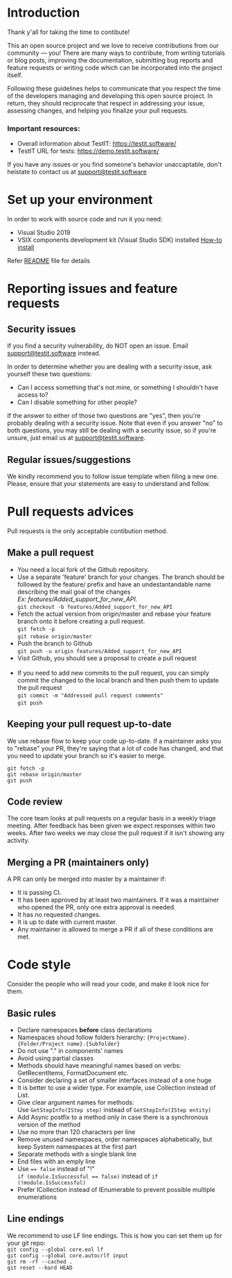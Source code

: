 # Introduction
Thank y'all for taking the time to contibute!

This an open source project and we love to receive contributions from our community — you! There are many ways to contribute, from writing tutorials or blog posts, improving the documentation, submitting bug reports and feature requests or writing code which can be incorporated into the project itself.

Following these guidelines helps to communicate that you respect the time of the developers managing and developing this open source project. In return, they should reciprocate that respect in addressing your issue, assessing changes, and helping you finalize your pull requests.

### Important resources:
 - Overall information about TestIT: <https://testit.software/> 
 - TestIT URL for tests: <https://demo.testit.software/>

If you have any issues or you find someone's behavior unaccaptable, don't heistate to contact us at <support@testit.software>

# Set up your environment
In order to work with source code and run it you need:
 - Visual Studio 2019
 - VSIX components development kit (Visual Studio SDK) installed [How-to install](<https://docs.microsoft.com/en-us/visualstudio/extensibility/installing-the-visual-studio-sdk?view=vs-2019>)

Refer [README](README.md) file for details

# Reporting issues and feature requests
## Security issues
If you find a security vulnerability, do NOT open an issue. Email <support@testit.software> instead.

In order to determine whether you are dealing with a security issue, ask yourself these two questions:

 - Can I access something that's not mine, or something I shouldn't have access to?
 - Can I disable something for other people?

If the answer to either of those two questions are "yes", then you're probably dealing with a security issue. Note that even if you answer "no" to both questions, you may still be dealing with a security issue, so if you're unsure, just email us at <support@testit.software>.

## Regular issues/suggestions
We kindly recommend you to follow issue template when filing a new one. Please, ensure that your statements are easy to understand and follow.

# Pull requests advices
Pull requests is the only acceptable contibution method.

## Make a pull request
 - You need a local fork of the Github repository.
 - Use a separate 'feature' branch for your changes. The branch should be followed by the feature/ prefix and have an undestantandable name describing the mail goal of the changes<br>
<i>Ex: features/Added_support_for_new_API.</i><br>
    `git checkout -b features/Added_support_for_new_API`
 - Fetch the actual version from origin/master and rebase your feature branch onto it before creating a pull request.<br>
    `git fetch -p`<br>
    `git rebase origin/master`
 - Push the branch to Github<br>
    `git push -u origin features/Added_support_for_new_API`
 - Visit Github, you should see a proposal to create a pull request
 <br><br>
 - If you need to add new commits to the pull request, you can simply commit the changed to the local branch and then push them to update the pull request<br>
    `git commit -m "Addressed pull request comments"`<br>
    `git push`

## Keeping your pull request up-to-date
We use rebase flow to keep your code up-to-date. If a maintainer asks you to "rebase" your PR, they're saying that a lot of code has changed, and that you need to update your branch so it's easier to merge.

`git fetch -p`<br>
`git rebase origin/master`<br>
`git push`

## Code review
The core team looks at pull requests on a regular basis in a weekly triage meeting. After feedback has been given we expect responses within two weeks. After two weeks we may close the pull request if it isn't showing any activity.

## Merging a PR (maintainers only)
A PR can only be merged into master by a maintainer if:

 - It is passing CI.
 - It has been approved by at least two maintainers. If it was a maintainer who opened the PR, only one extra approval is needed.
 - It has no requested changes.
 - It is up to date with current master.
 - Any maintainer is allowed to merge a PR if all of these conditions are met.

# Code style
Consider the people who will read your code, and make it look nice for them.
## Basic rules
 - Declare namespaces <b>before</b> class declarations
 - Namespaces shoud follow folders hierarchy: `{ProjectName}.{Folder/Project name}.{Subfolder}`
 - Do not use "." in components' names
 - Avoid using partial classes
 - Methods should have meaningful names based on verbs: GetRecentItems, FormatDocument etc.
 - Consider declaring a set of smaller interfaces instead of a one huge
 - It is better to use a wider type. For example, use Collection instead of List.
 - Give clear argument names for methods: <br>
 Use `GetStepInfo(IStep step)` instead of `GetStepInfo(IStep entity)`
 - Add Async postfix to a method only in case there is a synchronous version of the method
 - Use no more than 120 characters per line
 - Remove unused namespaces, order namespaces alphabetically, but keep System namespaces at the first part
 - Separate methods with a single blank line
 - End files with an emply line
 - Use `== false` instead of "!"<br>
    `if (module.IsSuccessful == false)` instead of `if (!module.IsSuccessful)`
 - Prefer ICollection instead of IEnumerable to prevent possible multiple enumerations

## Line endings
We recommend to use LF line endings. This is how you can set them up for your git repo:<br>
`git config --global core.eol lf`<br>
`git config --global core.autocrlf input`<br>
`git rm -rf --cached .`<br>
`git reset --hard HEAD`


    